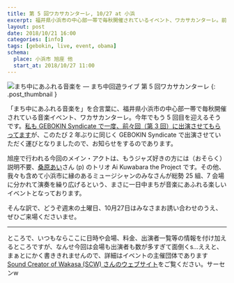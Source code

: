 ```yaml
---
title: 第 5 回ワカサカンターレ, 10/27 at 小浜
excerpt: 福井県小浜市の中心部一帯で毎秋開催されているイベント、ワカサカンターレ。前々回（第 3 回）以来、2 年ぶりにGEBOKIN Syndicate で出演させていただきます。旭座のメイン・アクトは桑原あいさん (p) のトリオです。ぜひご来場下さいませ。
layout: post
date: 2018/10/21 16:00
categories: [info]
tags: [gebokin, live, event, obama]
schema:
  place: 小浜市 旭座 他
  start_at: 2018/10/27 11:00
---
```

![まち中にあふれる音楽を &mdash; まち中回遊ライブ 第 5 回ワカサカンターレ][thumb]
{: .post_thumbnail }

「まち中にあふれる音楽を」を合言葉に、福井県小浜市の中心部一帯で毎秋開催されている音楽イベント、ワカサカンターレ。今年でもう 5 回目を迎えるそうです。[私も GEBOKIN Syndicate で一度、前々回（第 3 回）に出演させてもらってます][past]が、このたび 2 年ぶりに同じく GEBOKIN Syndicate で出演させていただく運びとなりましたので、お知らせをするのであります。

旭座で行われる今回のメイン・アクトは、もうジャズ好きの方には（おそらく）説明不要、[桑原あい][ai]さん (p) のトリオ Ai Kuwabara the Project です。その他、我々も含めて小浜市に縁のあるミュージシャンのみなさんが総勢 25 組、7 会場に分かれて演奏を繰り広げるという、まさに一日中まちが音楽にあふれる楽しいイベントとなっております。

そんな訳で、どうぞ週末の土曜日、10月27日はみなさまお誘い合わせのうえ、ぜひご来場くださいませ。

- - - - -

ところで、いつもならここに日時や会場、料金、出演者一覧等の情報を付け加えるところですが、なんせ今回は会場も出演者も数が多すぎて面倒くs…ええと、まぁとにかく書ききれませんので、詳細はイベントの主催団体であります [Sound Creator of Wakasa (SCW) さんのウェブサイト][scw]をご覧ください。サーセンw

[thumb]:  /images/2018/10/21/poster.png
[past]: /info/20161002/
[ai]: http://aikuwabara.com/
[scw]:  https://team-scw.com/
